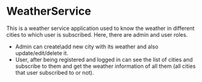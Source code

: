 # WeatherService
This is a weather service application used to know the weather in different cities to which user is subscribed.
Here, there are admin and user roles. 
* Admin can create\add new city with its weather and also update/edit/delete it. 
* User, after being registered and logged in can see the list of cities and subscribe to them and get the weather information of all them (all cities that user subscribed to or not).

